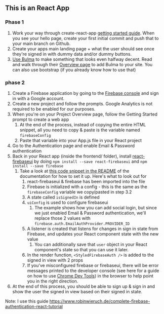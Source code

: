 ## This is an React App

### Phase 1
1. Work your way through create-react-app [getting started guide](https://create-react-app.dev/docs/getting-started/). When you see your hello page, create your first initial commit and push that to your main branch on Github.
2. Create your apps main landing page + what the user should see once they're signed in with dummy data and/or dummy buttons.
3. [Use Bulma](https://bulma.io/) to make something that looks even halfway decent. Read and walk through their [Overview page](https://bulma.io/documentation/overview/) to add Bulma to your site. You can also use bootstrap (if you already know how to use that)


### phase 2
1. Create a Firebase application by going to the [Firebase console](https://console.firebase.google.com/u/0/) and sign in with a Google account.
2. Create a new project and follow the prompts. Google Analytics is not required to be enabled for our purposes.
3. When you're on your Project Overview page, follow the Getting Started prompt to create a web app
    1. At the end of the process, instead of copying the entire HTML snippet, all you need to copy & paste is the variable named `firebaseConfig`
    2. Paste that variable into your App.js file in your React project
4. Go to the Authentication page and enable Email & Password authentication
5. Back in your React app (inside the frontend/ folder), install [react-firebaseui](https://www.npmjs.com/package/react-firebaseui) by doing `npm install --save react-firebaseui` and `npm install --save firebase`
    1. Take a look at [this code snippet in the README](https://www.npmjs.com/package/react-firebaseui#using-firebaseauth-with-local-state) of the documentation for how to set it up. Here's what to look out for
        1. react-firebaseui & firebase has been imported into the file
        2. Firebase is initialized with a config - this is the same as the `firebaseConfig` variable we copy/pasted in step 3.2
        3. A state called `isSignedIn` is defined
        4. `uiConfig` is used to configure firebaseui
            1. The example shows how you can add social login, but since we just enabled Email & Password authentication, we'll replace those 2 values with `firebase.auth.EmailAuthProvider.PROVIDER_ID`
        5. A listener is created that listens for changes in sign in state from Firebase, and updates your React component state with the new value
            1. You can additionally save that  `user` object in your React component's state so that you can use it later.
        6. In the render function, `<StyledFirebaseAuth />` is added to the signed in view with 2 props
        7. If you've misconfigured firebase or firebaseui, there will be error messages printed to the developer console (see here for a guide on how to use [Chrome Dev Tools](https://developers.google.com/web/tools/chrome-devtools)) in the browser to help point you in the right direction.
6. At the end of this process, you should be able to sign up & sign in and show the user the signed in view based on their signed in state.

Note: I use this guide https://www.robinwieruch.de/complete-firebase-authentication-react-tutorial